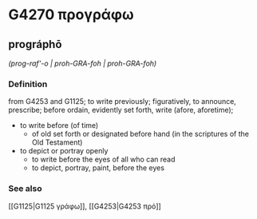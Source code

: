 # G4270 προγράφω

## prográphō

_(prog-raf'-o | proh-GRA-foh | proh-GRA-foh)_

### Definition

from G4253 and G1125; to write previously; figuratively, to announce, prescribe; before ordain, evidently set forth, write (afore, aforetime); 

- to write before (of time)
  - of old set forth or designated before hand (in the scriptures of the Old Testament)
- to depict or portray openly
  - to write before the eyes of all who can read
  - to depict, portray, paint, before the eyes

### See also

[[G1125|G1125 γράφω]], [[G4253|G4253 πρό]]
